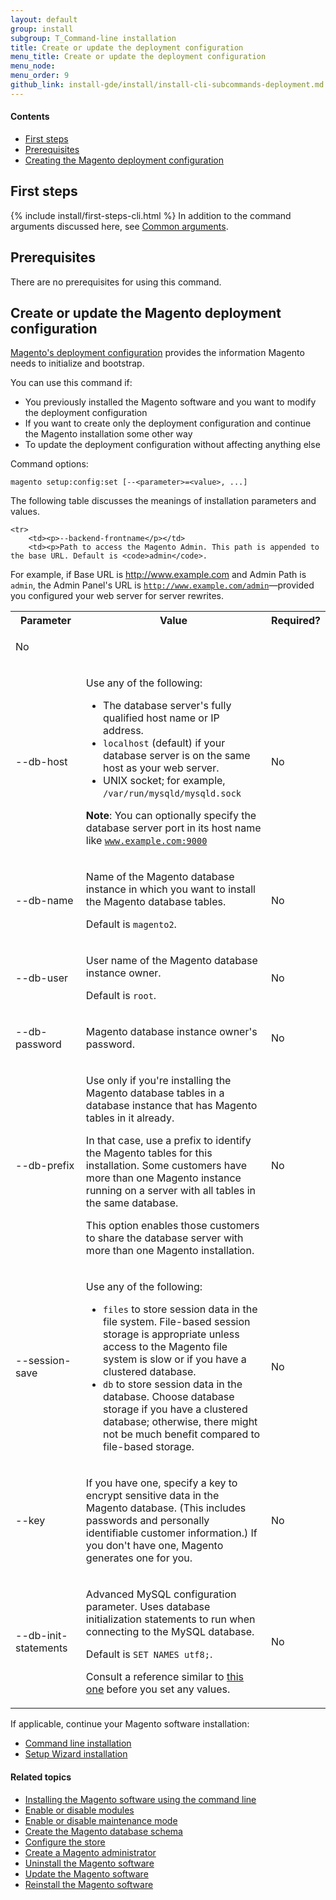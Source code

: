 ```yaml
---
layout: default
group: install 
subgroup: T_Command-line installation
title: Create or update the deployment configuration
menu_title: Create or update the deployment configuration
menu_node: 
menu_order: 9
github_link: install-gde/install/install-cli-subcommands-deployment.md
---
```



#### Contents

*	<a href="#instgde-cli-before">First steps</a>
*	<a href="#instgde-cli-subcommands-configphp-prereq">Prerequisites</a>
*	<a href="#instgde-cli-subcommands-configphp">Creating the Magento deployment configuration</a>

<h2 id="instgde-cli-before">First steps</h2>
{% include install/first-steps-cli.html %}
In addition to the command arguments discussed here, see <a href="{{ site.gdeurl }}install-gde/install/install-cli-subcommands.html#instgde-cli-subcommands-common">Common arguments</a>.

<h2 id="instgde-cli-subcommands-configphp-prereq">Prerequisites</h2>
There are no prerequisites for using this command.
  
<h2 id="instgde-cli-subcommands-configphp">Create or update the Magento deployment configuration</h2>
<a href="{{ site.gdeurl }}config-guide/config/config-php.html">Magento's deployment configuration</a> provides the information Magento needs to initialize and bootstrap.

You can use this command if:

*	You previously installed the Magento software and you want to modify the deployment configuration
*	If you want to create only the deployment configuration and continue the Magento installation some other way
*	To update the deployment configuration without affecting anything else

Command options:

	magento setup:config:set [--<parameter>=<value>, ...]

The following table discusses the meanings of installation parameters and values. 

<table>
	<col width="25%">
	<col width="65%">
	<col width="10%">
	<tbody>
		<tr>
			<th>Parameter</th>
			<th>Value</th>
			<th>Required?</th>
		</tr>
		
	<tr>
		<td><p>--backend-frontname</p></td>
		<td><p>Path to access the Magento Admin. This path is appended to the base URL. Default is <code>admin</code>. 
For example, if Base URL is http://www.example.com and Admin Path is <code>admin</code>, the Admin Panel's URL is <code>http://www.example.com/admin</code>&mdash;provided you configured your web server for server rewrites.</p></td>
		<td><p>No</p></td>
	</tr>
	<tr>
		<td><p>--db-host</p></td>
		<td><p>Use any of the following:</p>
		<ul><li>The database server's fully qualified host name or IP address.</li>
		<li><code>localhost</code> (default) if your database server is on the same host as your web server.</li>
		<li>UNIX socket; for example, <code>/var/run/mysqld/mysqld.sock</code></li></ul>
		<p><strong>Note</strong>: You can optionally specify the database server port in its host name like <code>www.example.com:9000</code></p>
</td>
		<td><p>No</p></td>
	</tr>
	<tr>
		<td><p>--db-name</p></td>
		<td><p>Name of the Magento database instance in which you want to install the Magento database tables.</p>
			<p>Default is <code>magento2</code>.</p></td>
		<td><p>No</p></td>
	</tr>
	<tr>
		<td><p>--db-user</p></td>
		<td><p>User name of the Magento database instance owner.</p>
			<p>Default is <code>root</code>.</p></td>
		<td><p>No</p></td>
	</tr>
	<tr>
		<td><p>--db-password</p></td>
		<td><p>Magento database instance owner's password.</p></td>
		<td><p>No</p></td>
	</tr>
	<tr>
		<td><p>--db-prefix</p></td>
		<td><p>Use only if you're installing the Magento database tables in a database instance that has Magento tables in it already.</p>
		<p>In that case, use a prefix to identify the Magento tables for this installation. Some customers have more than one Magento instance running on a server with all tables in the same database.</p>
		<p>This option enables those customers to share the database server with more than one Magento installation.</p></td>
		<td><p>No</p></td>
	</tr>
	<tr>
		<td><p>--session-save</p></td>
		<td><p>Use any of the following:</p>
		<ul><li><code>files</code> to store session data in the file system. File-based session storage is appropriate unless access to the Magento file system is slow or if you have a clustered database.</li>
		<li><code>db</code> to store session data in the database. Choose database storage if you have a clustered database; otherwise, there might not be much benefit compared to file-based storage.</li></ul></td>
		<td><p>No</p></td>
	</tr>
	<tr>
		<td><p>--key</p></td>
		<td><p>If you have one, specify a key to encrypt sensitive data in the Magento database. (This includes passwords and personally identifiable customer information.) If you don't have one, Magento generates one for you.</p></td>
		<td><p>No</p></td>
	</tr>
	<!-- <tr> 
		<td>enable_modules=&lt;list></td>
		<td><p>Enable modules that are installed but disabled where <code>&lt;list></code> is a comma-separated list of modules (no spaces allowed). Use <code>php index.php help module-list</code> to list enabled and disabled modules.</p>
		<p>For important information about module dependencies, see <a href="#instgde-cli-subcommands-dep-config-enable-modules">About enabling and disabling modules</a>.</p></td>
		<td>No</td>
	</tr>
	<tr>
		<td>disable_modules=&lt;list></td>
		<td><p>Disable modules that are installed and enabled where <code>&lt;list></code> is a comma-separated list of modules (no spaces allowed). Use <code>php index.php help module-list</code> to list enabled and disabled modules.</p>
		<p>For important information about module dependencies, see <a href="#instgde-cli-subcommands-dep-config-enable-modules">About enabling and disabling modules</a>.</p></td>
		<td>No</td>
	</tr> -->
	<tr>
		<td><p>--db-init-statements</p></td>
		<td><p>Advanced MySQL configuration parameter. Uses database initialization statements to run when connecting to the MySQL database.</p>
			<p>Default is <code>SET NAMES utf8;</code>.</p> 
			<p>Consult a reference similar to <a href="http://dev.mysql.com/doc/refman/5.6/en/server-options.html" target="_blank">this one</a> before you set any values.</p></td>
		<td><p>No</p></td>
	</tr>
	</tbody>
</table>

If applicable, continue your Magento software installation:

*	<a href="{{ site.gdeurl }}install-gde/install/install-cli-install.html">Command line installation</a>
*	<a href="{{ site.gdeurl }}install-gde/install/install-web.html">Setup Wizard installation</a>

<!-- <h2 id="instgde-cli-subcommands-dep-config-enable-modules">About enabling and disabling modules</h2>
{% include install/enable-disable-modules.html %} -->

#### Related topics

*	<a href="{{ site.gdeurl }}install-gde/install/install-cli-install.html">Installing the Magento software using the command line</a>
*	<a href="{{ site.gdeurl }}install-gde/install/install-cli-subcommands-enable.html">Enable or disable modules</a>
*	<a href="{{ site.gdeurl }}install-gde/install/install-cli-subcommands-maint.html">Enable or disable maintenance mode</a>
*	<a href="{{ site.gdeurl }}install-gde/install/install-cli-subcommands-db.html">Create the Magento database schema</a>
*	<a href="{{ site.gdeurl }}install-gde/install/install-cli-subcommands-store.html">Configure the store</a>
*	<a href="{{ site.gdeurl }}install-gde/install/install-cli-subcommands-admin.html">Create a Magento administrator</a>
*	<a href="{{ site.gdeurl }}install-gde/install/install-cli-uninstall.html#instgde-install-uninstall">Uninstall the Magento software</a>
*	<a href="{{ site.gdeurl }}install-gde/install/install-cli-uninstall.html#instgde-install-magento-update">Update the Magento software</a>
*	<a href="{{ site.gdeurl }}install-gde/install/install-cli-uninstall.html#instgde-install-magento-reinstall">Reinstall the Magento software</a>
